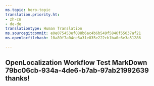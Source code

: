 ```yaml
---
ms.topic: hero-topic
translation.priority.ht:
- zh-cn
- de-de
translationtype: Human Translation
ms.sourcegitcommit: e0e075453ef088b6ac4b6b549f5846f55037af21
ms.openlocfilehash: 10a89f7a04ce6a31e835e222cb1ba0c6e3a51286

---
```

## OpenLocalization Workflow Test MarkDown 79bc06cb-934a-4de6-b7ab-97ab21992639 thanks!



<!--HONumber=Jul16_HO4-->


